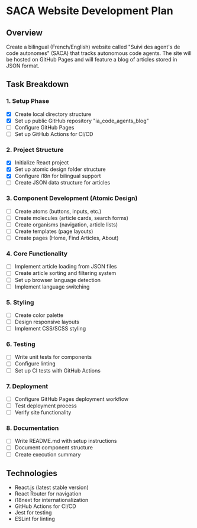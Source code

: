 # SACA Website Development Plan

## Overview
Create a bilingual (French/English) website called "Suivi des agent's de code autonomes" (SACA) that tracks autonomous code agents. The site will be hosted on GitHub Pages and will feature a blog of articles stored in JSON format.

## Task Breakdown

### 1. Setup Phase
- [x] Create local directory structure
- [x] Set up public GitHub repository "ia_code_agents_blog"
- [ ] Configure GitHub Pages
- [ ] Set up GitHub Actions for CI/CD

### 2. Project Structure
- [x] Initialize React project
- [x] Set up atomic design folder structure
- [x] Configure i18n for bilingual support
- [ ] Create JSON data structure for articles

### 3. Component Development (Atomic Design)
- [ ] Create atoms (buttons, inputs, etc.)
- [ ] Create molecules (article cards, search forms)
- [ ] Create organisms (navigation, article lists)
- [ ] Create templates (page layouts)
- [ ] Create pages (Home, Find Articles, About)

### 4. Core Functionality
- [ ] Implement article loading from JSON files
- [ ] Create article sorting and filtering system
- [ ] Set up browser language detection
- [ ] Implement language switching

### 5. Styling
- [ ] Create color palette
- [ ] Design responsive layouts
- [ ] Implement CSS/SCSS styling

### 6. Testing
- [ ] Write unit tests for components
- [ ] Configure linting
- [ ] Set up CI tests with GitHub Actions

### 7. Deployment
- [ ] Configure GitHub Pages deployment workflow
- [ ] Test deployment process
- [ ] Verify site functionality

### 8. Documentation
- [ ] Write README.md with setup instructions
- [ ] Document component structure
- [ ] Create execution summary

## Technologies
- React.js (latest stable version)
- React Router for navigation
- i18next for internationalization
- GitHub Actions for CI/CD
- Jest for testing
- ESLint for linting
